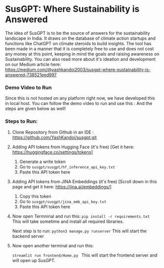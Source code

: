 # SusGPT: Where Sustainability is Answered

The idea of SusGPT is to be the source of answers for the sustainability landscape in India. It draws on the database of climate action startups and functions like ChatGPT on climate steroids to build insights. The tool has been made in a manner that it is completely free to use and does not cost any money at this point, keeping in mind the goals and raising awareness on Sustainability.
You can also read more about it's ideation and development on our Medium article here: https://medium.com/@yashkandoi2003/susgpt-where-sustainability-is-answered-738521eed997

### Demo Video to Run
Since this is not hosted on any platform right now, we have developed this in local host. 
You can follow the demo video to run and use this : 
And the steps are given below as well!

### Steps to Run:

1. Clone Repository from Github in an IDE : https://github.com/YashKandoi/susgpt.git

2. Adding API tokens from Hugging Face (it's free) [Get it here: https://huggingface.co/settings/tokens]
    1. Generate a write token
    2. Go to ```susgpt/susgpt/hf_inference_api_key.txt```
    3. Paste this API token here

3. Adding API tokens from JINA Embeddings (it's free) [Scroll down in this page and get it here: https://jina.ai/embeddings/]
    1. Copy this token
    2. Go to ```susgpt/susgpt/jina_emb_api_key.txt```
    3. Paste this API token here

4. Now open Termninal and run this:
     ```pip install -r requirements.txt```
    This will take sometime and install all required libraries.

    Next step is to run:
    ```python3 manage.py runserver```
    This will start the backend server

5. Now open another terminal and run this:

    ```streamlit run frontend/Home.py ```
    This will start the frontend server and will open up SusGPT.


